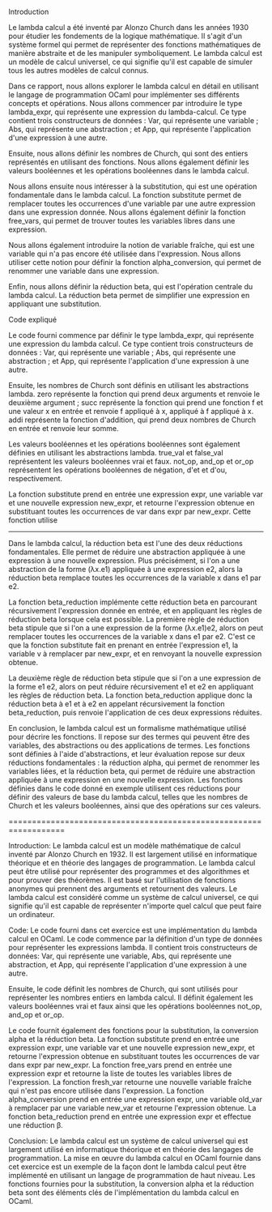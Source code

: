 Introduction

Le lambda calcul a été inventé par Alonzo Church dans les années 1930 pour étudier les fondements de la logique mathématique. Il s'agit d'un système formel qui permet de représenter des fonctions mathématiques de manière abstraite et de les manipuler symboliquement. Le lambda calcul est un modèle de calcul universel, ce qui signifie qu'il est capable de simuler tous les autres modèles de calcul connus.

Dans ce rapport, nous allons explorer le lambda calcul en détail en utilisant le langage de programmation OCaml pour implémenter ses différents concepts et opérations. Nous allons commencer par introduire le type lambda_expr, qui représente une expression du lambda-calcul. Ce type contient trois constructeurs de données : Var, qui représente une variable ; Abs, qui représente une abstraction ; et App, qui représente l'application d'une expression à une autre.

Ensuite, nous allons définir les nombres de Church, qui sont des entiers représentés en utilisant des fonctions. Nous allons également définir les valeurs booléennes et les opérations booléennes dans le lambda calcul.

Nous allons ensuite nous intéresser à la substitution, qui est une opération fondamentale dans le lambda calcul. La fonction substitute permet de remplacer toutes les occurrences d'une variable par une autre expression dans une expression donnée. Nous allons également définir la fonction free_vars, qui permet de trouver toutes les variables libres dans une expression.

Nous allons également introduire la notion de variable fraîche, qui est une variable qui n'a pas encore été utilisée dans l'expression. Nous allons utiliser cette notion pour définir la fonction alpha_conversion, qui permet de renommer une variable dans une expression.

Enfin, nous allons définir la réduction beta, qui est l'opération centrale du lambda calcul. La réduction beta permet de simplifier une expression en appliquant une substitution.

Code expliqué

Le code fourni commence par définir le type lambda_expr, qui représente une expression du lambda calcul. Ce type contient trois constructeurs de données : Var, qui représente une variable ; Abs, qui représente une abstraction ; et App, qui représente l'application d'une expression à une autre.

Ensuite, les nombres de Church sont définis en utilisant les abstractions lambda. zero représente la fonction qui prend deux arguments et renvoie le deuxième argument ; succ représente la fonction qui prend une fonction f et une valeur x en entrée et renvoie f appliqué à x, appliqué à f appliqué à x. addi représente la fonction d'addition, qui prend deux nombres de Church en entrée et renvoie leur somme.

Les valeurs booléennes et les opérations booléennes sont également définies en utilisant les abstractions lambda. true_val et false_val représentent les valeurs booléennes vrai et faux. not_op, and_op et or_op représentent les opérations booléennes de négation, d'et et d'ou, respectivement.

La fonction substitute prend en entrée une expression expr, une variable var et une nouvelle expression new_expr, et retourne l'expression obtenue en substituant toutes les occurrences de var dans expr par new_expr. Cette fonction utilise


----------------------------

Dans le lambda calcul, la réduction beta est l'une des deux réductions fondamentales. Elle permet de réduire une abstraction appliquée à une expression à une nouvelle expression. Plus précisément, si l'on a une abstraction de la forme (λx.e1) appliquée à une expression e2, alors la réduction beta remplace toutes les occurrences de la variable x dans e1 par e2.

La fonction beta_reduction implémente cette réduction beta en parcourant récursivement l'expression donnée en entrée, et en appliquant les règles de réduction beta lorsque cela est possible. La première règle de réduction beta stipule que si l'on a une expression de la forme (λx.e1)e2, alors on peut remplacer toutes les occurrences de la variable x dans e1 par e2. C'est ce que la fonction substitute fait en prenant en entrée l'expression e1, la variable v à remplacer par new_expr, et en renvoyant la nouvelle expression obtenue.

La deuxième règle de réduction beta stipule que si l'on a une expression de la forme e1 e2, alors on peut réduire récursivement e1 et e2 en appliquant les règles de réduction beta. La fonction beta_reduction applique donc la réduction beta à e1 et à e2 en appelant récursivement la fonction beta_reduction, puis renvoie l'application de ces deux expressions réduites.

En conclusion, le lambda calcul est un formalisme mathématique utilisé pour décrire les fonctions. Il repose sur des termes qui peuvent être des variables, des abstractions ou des applications de termes. Les fonctions sont définies à l'aide d'abstractions, et leur évaluation repose sur deux réductions fondamentales : la réduction alpha, qui permet de renommer les variables liées, et la réduction beta, qui permet de réduire une abstraction appliquée à une expression en une nouvelle expression. Les fonctions définies dans le code donné en exemple utilisent ces réductions pour définir des valeurs de base du lambda calcul, telles que les nombres de Church et les valeurs booléennes, ainsi que des opérations sur ces valeurs.



==================================================================



Introduction:
Le lambda calcul est un modèle mathématique de calcul inventé par Alonzo Church en 1932. Il est largement utilisé en informatique théorique et en théorie des langages de programmation. Le lambda calcul peut être utilisé pour représenter des programmes et des algorithmes et pour prouver des théorèmes. Il est basé sur l'utilisation de fonctions anonymes qui prennent des arguments et retournent des valeurs. Le lambda calcul est considéré comme un système de calcul universel, ce qui signifie qu'il est capable de représenter n'importe quel calcul que peut faire un ordinateur.

Code:
Le code fourni dans cet exercice est une implémentation du lambda calcul en OCaml. Le code commence par la définition d'un type de données pour représenter les expressions lambda. Il contient trois constructeurs de données: Var, qui représente une variable, Abs, qui représente une abstraction, et App, qui représente l'application d'une expression à une autre.

Ensuite, le code définit les nombres de Church, qui sont utilisés pour représenter les nombres entiers en lambda calcul. Il définit également les valeurs booléennes vrai et faux ainsi que les opérations booléennes not_op, and_op et or_op.

Le code fournit également des fonctions pour la substitution, la conversion alpha et la réduction beta. La fonction substitute prend en entrée une expression expr, une variable var et une nouvelle expression new_expr, et retourne l'expression obtenue en substituant toutes les occurrences de var dans expr par new_expr. La fonction free_vars prend en entrée une expression expr et retourne la liste de toutes les variables libres de l'expression. La fonction fresh_var retourne une nouvelle variable fraîche qui n'est pas encore utilisée dans l'expression. La fonction alpha_conversion prend en entrée une expression expr, une variable old_var à remplacer par une variable new_var et retourne l'expression obtenue. La fonction beta_reduction prend en entrée une expression expr et effectue une réduction β.

Conclusion:
Le lambda calcul est un système de calcul universel qui est largement utilisé en informatique théorique et en théorie des langages de programmation. La mise en œuvre du lambda calcul en OCaml fournie dans cet exercice est un exemple de la façon dont le lambda calcul peut être implémenté en utilisant un langage de programmation de haut niveau. Les fonctions fournies pour la substitution, la conversion alpha et la réduction beta sont des éléments clés de l'implémentation du lambda calcul en OCaml.
